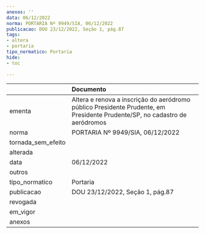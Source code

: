 ```yaml
---
anexos: ''
data: 06/12/2022
norma: PORTARIA Nº 9949/SIA, 06/12/2022
publicacao: DOU 23/12/2022, Seção 1, pág.87
tags:
- altera
- portaria
tipo_normatico: Portaria
hide: 
- toc 
 
---
```


|                    | Documento                                                                                                                  |
|:-------------------|:---------------------------------------------------------------------------------------------------------------------------|
| ementa             | Altera e renova a inscrição do aeródromo público Presidente Prudente, em Presidente Prudente/SP, no cadastro de aeródromos |
| norma              | PORTARIA Nº 9949/SIA, 06/12/2022                                                                                           |
| tornada_sem_efeito |                                                                                                                            |
| alterada           |                                                                                                                            |
| data               | 06/12/2022                                                                                                                 |
| outros             |                                                                                                                            |
| tipo_normatico     | Portaria                                                                                                                   |
| publicacao         | DOU 23/12/2022, Seção 1, pág.87                                                                                            |
| revogada           |                                                                                                                            |
| em_vigor           |                                                                                                                            |
| anexos             |                                                                                                                            |